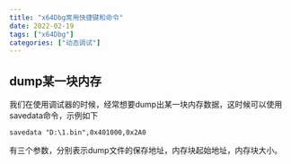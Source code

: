 ```yaml
---
title: "x64Dbg常用快捷键和命令"
date: 2022-02-19
tags: ["x64Dbg"]
categories: ["动态调试"]
---
```


## dump某一块内存

我们在使用调试器的时候，经常想要dump出某一块内存数据，这时候可以使用savedata命令，示例如下

```
savedata "D:\1.bin",0x401000,0x2A0
```

有三个参数，分别表示dump文件的保存地址，内存块起始地址，内存块大小。

